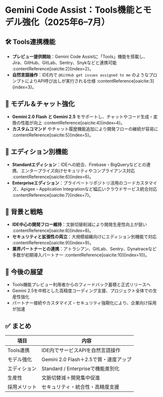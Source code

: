 # Gemini Code Assist：Tools機能とモデル強化（2025年6–7月）

## 🛠 Tools連携機能
- **プレビュー提供開始**：Gemini Code Assistに「Tools」機能を搭載し、Jira、GitHub、GitLab、Sentry、Snykなどと連携可能 :contentReference[oaicite:2]{index=2}。
- **自然言語操作**：IDE内で `@GitHub get issues assigned to me` のようなプロンプトによりAPI呼び出しが実行される仕様 :contentReference[oaicite:3]{index=3}。

## 🔧 モデル＆チャット強化
- **Gemini 2.0 Flash と Gemini 2.5** をサポートし、チャットやコード生成・変換の性能が向上 :contentReference[oaicite:4]{index=4}。
- **カスタムコマンド** やチャット履歴機能追加により開発フローの継続が容易に :contentReference[oaicite:5]{index=5}。

## 🏢 エディション別機能
- **Standardエディション**：IDEへの統合、Firebase・BigQueryなどとの連携、エンタープライズ向けセキュリティやコンプライアンス対応 :contentReference[oaicite:6]{index=6}。
- **Enterpriseエディション**：プライベートリポジトリ活用のコードカスタマイズ、Apigee・Application Integrationなど幅広いクラウドサービス統合対応 :contentReference[oaicite:7]{index=7}。

## 🌟 背景と戦略
- **IDE中心の開発フロー維持**：文脈切替削減により開発生産性向上が狙い :contentReference[oaicite:8]{index=8}。
- **セキュリティと拡張性の両立**：大規模組織向けにエディション別機能で対応 :contentReference[oaicite:9]{index=9}。
- **業界パートナーとの連携**：アトラシアン、GitLab、Sentry、Dynatraceなど多数が初期導入パートナー :contentReference[oaicite:10]{index=10}。

## 🚀 今後の展望
- Tools機能プレビュー利用者からのフィードバック蓄積と正式リリースへ
- Gemini 2.5を中核とした高精度コーディング支援、プロジェクト全体での生産性強化
- パートナー接続やカスタマイズ・セキュリティ強靭化により、企業向け採用が加速

## ✅ まとめ
| 項目 | 内容 |
|------|------|
| Tools連携 | IDE内でサービスAPIを自然言語操作 |
| モデル強化 | Gemini 2.0 Flash＋2.5で質・速度アップ |
| エディション | Standard / Enterpriseで機能差別化 |
| 生産性 | 文脈切替減＋開発集中促進 |
| 採用メリット | セキュリティ・統合性・高精度支援 |

